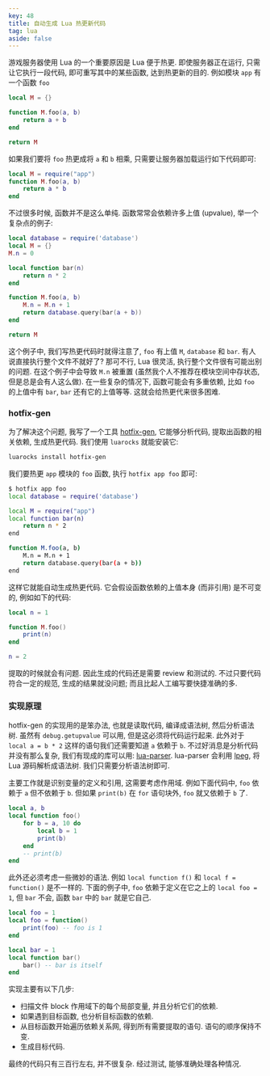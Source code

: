 ```yaml
---
key: 48
title: 自动生成 Lua 热更新代码
tag: lua
aside: false
---
```

游戏服务器使用 Lua 的一个重要原因是 Lua 便于热更. 即使服务器正在运行, 只需让它执行一段代码, 即可重写其中的某些函数, 达到热更新的目的. 例如模块 `app` 有一个函数 `foo`

```lua
local M = {}

function M.foo(a, b)
    return a + b
end

return M
```

如果我们要将 `foo` 热更成将 `a` 和 `b` 相乘, 只需要让服务器加载运行如下代码即可:

```lua
local M = require("app")
function M.foo(a, b)
    return a * b
end
```

不过很多时候, 函数并不是这么单纯. 函数常常会依赖许多上值 (upvalue), 举一个复杂点的例子:

```lua
local database = require('database')
local M = {}
M.n = 0

local function bar(n)
    return n * 2
end

function M.foo(a, b)
    M.n = M.n + 1
    return database.query(bar(a + b))
end

return M
```

这个例子中, 我们写热更代码时就得注意了, `foo` 有上值 `M`, `database` 和 `bar`. 有人说直接执行整个文件不就好了? 那可不行, Lua 很灵活, 执行整个文件很有可能出别的问题. 在这个例子中会导致 `M.n` 被重置 (虽然我个人不推荐在模块空间中存状态, 但是总是会有人这么做). 在一些复杂的情况下, 函数可能会有多重依赖, 比如 `foo` 的上值中有 `bar`, `bar` 还有它的上值等等. 这就会给热更代来很多困难.

### hotfix-gen

为了解决这个问题, 我写了一个工具 [hotfix-gen](https://github.com/luyuhuang/hotfix-gen), 它能够分析代码, 提取出函数的相关依赖, 生成热更代码. 我们使用 `luarocks` 就能安装它:

```bash
luarocks install hotfix-gen
```

我们要热更 `app` 模块的 `foo` 函数, 执行 `hotfix app foo` 即可:

```bash
$ hotfix app foo
local database = require('database')

local M = require("app")
local function bar(n)
    return n * 2
end

function M.foo(a, b)
    M.n = M.n + 1
    return database.query(bar(a + b))
end
```

这样它就能自动生成热更代码. 它会假设函数依赖的上值本身 (而非引用) 是不可变的, 例如如下的代码:

```lua
local n = 1

function M.foo()
    print(n)
end

n = 2
```

提取的时候就会有问题. 因此生成的代码还是需要 review 和测试的. 不过只要代码符合一定的规范, 生成的结果就没问题; 而且比起人工编写要快捷准确的多.

### 实现原理

hotfix-gen 的实现用的是笨办法, 也就是读取代码, 编译成语法树, 然后分析语法树. 虽然有 `debug.getupvalue` 可以用, 但是这必须将代码运行起来. 此外对于 `local a = b * 2` 这样的语句我们还需要知道 `a` 依赖于 `b`. 不过好消息是分析代码并没有那么复杂, 我们有现成的库可以用: [lua-parser](https://github.com/andremm/lua-parser). lua-parser 会利用 [lpeg](/2020/06/24/lpeg.html), 将 Lua 源码解析成语法树. 我们只需要分析语法树即可.

主要工作就是识别变量的定义和引用, 这需要考虑作用域. 例如下面代码中, `foo` 依赖于 `a` 但不依赖于 `b`. 但如果 `print(b)` 在 `for` 语句块外, `foo` 就又依赖于 `b` 了.

```lua
local a, b
local function foo()
    for b = a, 10 do
        local b = 1
        print(b)
    end
    -- print(b)
end
```

此外还必须考虑一些微妙的语法. 例如 `local function f()` 和 `local f = function()` 是不一样的. 下面的例子中, `foo` 依赖于定义在它之上的 `local foo = 1`, 但 `bar` 不会, 函数 `bar` 中的 `bar` 就是它自己.

```lua
local foo = 1
local foo = function()
    print(foo) -- foo is 1
end

local bar = 1
local function bar()
    bar() -- bar is itself
end
```

实现主要有以下几步:

- 扫描文件 block 作用域下的每个局部变量, 并且分析它们的依赖.
- 如果遇到目标函数, 也分析目标函数的依赖.
- 从目标函数开始遍历依赖关系网, 得到所有需要提取的语句. 语句的顺序保持不变.
- 生成目标代码.

最终的代码只有三百行左右, 并不很复杂. 经过测试, 能够准确处理各种情况.

